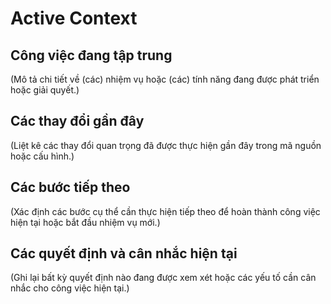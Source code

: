 # Active Context

## Công việc đang tập trung

(Mô tả chi tiết về (các) nhiệm vụ hoặc (các) tính năng đang được phát triển hoặc giải quyết.)

## Các thay đổi gần đây

(Liệt kê các thay đổi quan trọng đã được thực hiện gần đây trong mã nguồn hoặc cấu hình.)

## Các bước tiếp theo

(Xác định các bước cụ thể cần thực hiện tiếp theo để hoàn thành công việc hiện tại hoặc bắt đầu nhiệm vụ mới.)

## Các quyết định và cân nhắc hiện tại

(Ghi lại bất kỳ quyết định nào đang được xem xét hoặc các yếu tố cần cân nhắc cho công việc hiện tại.)
